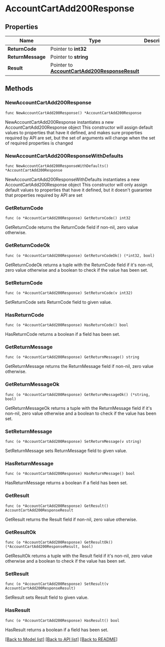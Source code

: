 # AccountCartAdd200Response

## Properties

Name | Type | Description | Notes
------------ | ------------- | ------------- | -------------
**ReturnCode** | Pointer to **int32** |  | [optional] 
**ReturnMessage** | Pointer to **string** |  | [optional] 
**Result** | Pointer to [**AccountCartAdd200ResponseResult**](AccountCartAdd200ResponseResult.md) |  | [optional] 

## Methods

### NewAccountCartAdd200Response

`func NewAccountCartAdd200Response() *AccountCartAdd200Response`

NewAccountCartAdd200Response instantiates a new AccountCartAdd200Response object
This constructor will assign default values to properties that have it defined,
and makes sure properties required by API are set, but the set of arguments
will change when the set of required properties is changed

### NewAccountCartAdd200ResponseWithDefaults

`func NewAccountCartAdd200ResponseWithDefaults() *AccountCartAdd200Response`

NewAccountCartAdd200ResponseWithDefaults instantiates a new AccountCartAdd200Response object
This constructor will only assign default values to properties that have it defined,
but it doesn't guarantee that properties required by API are set

### GetReturnCode

`func (o *AccountCartAdd200Response) GetReturnCode() int32`

GetReturnCode returns the ReturnCode field if non-nil, zero value otherwise.

### GetReturnCodeOk

`func (o *AccountCartAdd200Response) GetReturnCodeOk() (*int32, bool)`

GetReturnCodeOk returns a tuple with the ReturnCode field if it's non-nil, zero value otherwise
and a boolean to check if the value has been set.

### SetReturnCode

`func (o *AccountCartAdd200Response) SetReturnCode(v int32)`

SetReturnCode sets ReturnCode field to given value.

### HasReturnCode

`func (o *AccountCartAdd200Response) HasReturnCode() bool`

HasReturnCode returns a boolean if a field has been set.

### GetReturnMessage

`func (o *AccountCartAdd200Response) GetReturnMessage() string`

GetReturnMessage returns the ReturnMessage field if non-nil, zero value otherwise.

### GetReturnMessageOk

`func (o *AccountCartAdd200Response) GetReturnMessageOk() (*string, bool)`

GetReturnMessageOk returns a tuple with the ReturnMessage field if it's non-nil, zero value otherwise
and a boolean to check if the value has been set.

### SetReturnMessage

`func (o *AccountCartAdd200Response) SetReturnMessage(v string)`

SetReturnMessage sets ReturnMessage field to given value.

### HasReturnMessage

`func (o *AccountCartAdd200Response) HasReturnMessage() bool`

HasReturnMessage returns a boolean if a field has been set.

### GetResult

`func (o *AccountCartAdd200Response) GetResult() AccountCartAdd200ResponseResult`

GetResult returns the Result field if non-nil, zero value otherwise.

### GetResultOk

`func (o *AccountCartAdd200Response) GetResultOk() (*AccountCartAdd200ResponseResult, bool)`

GetResultOk returns a tuple with the Result field if it's non-nil, zero value otherwise
and a boolean to check if the value has been set.

### SetResult

`func (o *AccountCartAdd200Response) SetResult(v AccountCartAdd200ResponseResult)`

SetResult sets Result field to given value.

### HasResult

`func (o *AccountCartAdd200Response) HasResult() bool`

HasResult returns a boolean if a field has been set.


[[Back to Model list]](../README.md#documentation-for-models) [[Back to API list]](../README.md#documentation-for-api-endpoints) [[Back to README]](../README.md)


